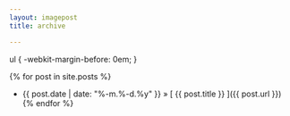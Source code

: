 ```yaml
---
layout: imagepost
title: archive

---
```

ul {
-webkit-margin-before: 0em;
}


{% for post in site.posts %}
  * {{ post.date | date: "%-m.%-d.%y" }} &raquo; [ {{ post.title }} ]({{ post.url }})
{% endfor %}